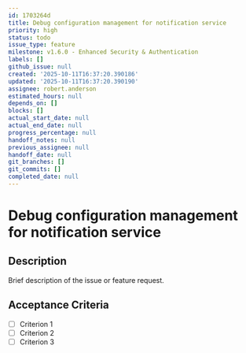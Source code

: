 ```yaml
---
id: 1703264d
title: Debug configuration management for notification service
priority: high
status: todo
issue_type: feature
milestone: v1.6.0 - Enhanced Security & Authentication
labels: []
github_issue: null
created: '2025-10-11T16:37:20.390186'
updated: '2025-10-11T16:37:20.390190'
assignee: robert.anderson
estimated_hours: null
depends_on: []
blocks: []
actual_start_date: null
actual_end_date: null
progress_percentage: null
handoff_notes: null
previous_assignee: null
handoff_date: null
git_branches: []
git_commits: []
completed_date: null
---
```


# Debug configuration management for notification service

## Description

Brief description of the issue or feature request.

## Acceptance Criteria

- [ ] Criterion 1
- [ ] Criterion 2
- [ ] Criterion 3